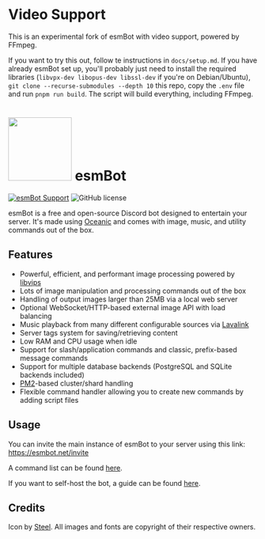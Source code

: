 # Video Support

This is an experimental fork of esmBot with video support, powered by FFmpeg.

If you want to try this out, follow te instructions in `docs/setup.md`. If you have already esmBot set up, you'll probably just need to install the required libraries (`libvpx-dev libopus-dev libssl-dev` if you're on Debian/Ubuntu), `git clone --recurse-submodules --depth 10` this repo, copy the `.env` file and run `pnpm run build`. The script will build everything, including FFmpeg.

# <img src="https://github.com/esmBot/esmBot/raw/master/docs/assets/esmbot.png" width="128"> esmBot
[![esmBot Support](https://discordapp.com/api/guilds/592399417676529688/embed.png)](https://discord.gg/esmbot) ![GitHub license](https://img.shields.io/github/license/esmBot/esmBot.svg)


esmBot is a free and open-source Discord bot designed to entertain your server. It's made using [Oceanic](https://oceanic.ws) and comes with image, music, and utility commands out of the box.

## Features
- Powerful, efficient, and performant image processing powered by [libvips](https://github.com/libvips/libvips)
- Lots of image manipulation and processing commands out of the box
- Handling of output images larger than 25MB via a local web server
- Optional WebSocket/HTTP-based external image API with load balancing
- Music playback from many different configurable sources via [Lavalink](https://github.com/lavalink-devs/Lavalink)
- Server tags system for saving/retrieving content
- Low RAM and CPU usage when idle
- Support for slash/application commands and classic, prefix-based message commands
- Support for multiple database backends (PostgreSQL and SQLite backends included)
- [PM2](https://pm2.keymetrics.io)-based cluster/shard handling
- Flexible command handler allowing you to create new commands by adding script files

## Usage
You can invite the main instance of esmBot to your server using this link: https://esmbot.net/invite

A command list can be found [here](https://esmbot.net/help.html).

If you want to self-host the bot, a guide can be found [here](https://docs.esmbot.net/setup).

## Credits
Icon by [Steel](https://twitter.com/MintBurrow).
All images and fonts are copyright of their respective owners.
